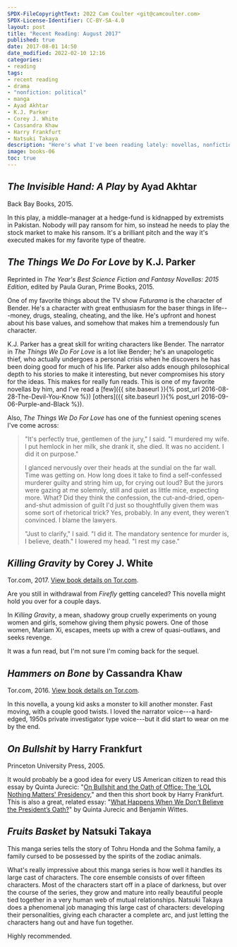 ```yaml
---
SPDX-FileCopyrightText: 2022 Cam Coulter <git@camcoulter.com>
SPDX-License-Identifier: CC-BY-SA-4.0
layout: post
title: "Recent Reading: August 2017"
published: true
date: 2017-08-01 14:50
date_modified: 2022-02-10 12:16
categories:
- reading
tags:
- recent reading
- drama
- "nonfiction: political"
- manga
- Ayad Akhtar
- K.J. Parker
- Corey J. White
- Cassandra Khaw
- Harry Frankfurt
- Natsuki Takaya
description: "Here's what I've been reading lately: novellas, nonfiction, and manga."
image: books-06
toc: true
---
```


## <cite>The Invisible Hand: A Play</cite> by Ayad Akhtar

<p class="bookinfo">Back Bay Books, 2015.</p>

In this play, a middle-manager at a hedge-fund is kidnapped by extremists in Pakistan. Nobody will pay ransom for him, so instead he needs to play the stock market to make his ransom. It's a brilliant pitch and the way it's executed makes for my favorite type of theatre.

## <cite>The Things We Do For Love</cite> by K.J. Parker

<p class="bookinfo">Reprinted in <cite>The Year's Best Science Fiction and Fantasy Novellas: 2015 Edition</cite>, edited by Paula Guran, Prime Books, 2015.</p>

One of my favorite things about the TV show <cite>Futurama</cite> is the character of Bender. He's a character with great enthusiasm for the baser things in life---money, drugs, stealing, cheating, and the like. He's upfront and honest about his base values, and somehow that makes him a tremendously fun character.

K.J. Parker has a great skill for writing characters like Bender. The narrator in <cite>The Things We Do For Love</cite> is a lot like Bender; he's an unapologetic thief, who actually undergoes a personal crisis when he discovers he has been doing good for much of his life. Parker also adds enough philosophical depth to his stories to make it interesting, but never compromises his story for the ideas. This makes for really fun reads. This is one of my favorite novellas by him, and I've read a [few]({{ site.baseurl }}{% post_url 2016-08-28-The-Devil-You-Know %}) [others]({{ site.baseurl }}{% post_url 2016-09-06-Purple-and-Black %}).

Also, <cite>The Things We Do For Love</cite> has one of the funniest opening scenes I've come across:

<blockquote>

<p>"It's perfectly true, gentlemen of the jury," I said. "I murdered my wife. I put hemlock in her milk, she drank it, she died. It was no accident. I did it on purpose."</p>

<p>I glanced nervously over their heads at the sundial on the far wall. Time was getting on. How long does it take to find a self-confessed murderer guilty and string him up, for crying out loud? But the jurors were gazing at me solemnly, still and quiet as little mice, expecting more. What? Did they think the confession, the cut-and-dried, open-and-shut admission of guilt I'd just so thoughtfully given them was some sort of rhetorical trick? Yes, probably. In any event, they weren't convinced. I blame the lawyers.</p>

<p>"Just to clarify," I said. "I did it. The mandatory sentence for murder is, I believe, death." I lowered my head. "I rest my case."</p>

</blockquote>

## <cite>Killing Gravity</cite> by Corey J. White

<p class="bookinfo">Tor.com, 2017. <a href="http://publishing.tor.com/killinggravity-coreyjwhite/9780765395085/">View book details on Tor.com</a>.</p>

Are you still in withdrawal from <cite>Firefly</cite> getting canceled? This novella might hold you over for a couple days.

In <cite>Killing Gravity</cite>, a mean, shadowy group cruelly experiments on young women and girls, somehow giving them physic powers. One of those women, Mariam Xi, escapes, meets up with a crew of quasi-outlaws, and seeks revenge.

It was a fun read, but I'm not sure I'm coming back for the sequel.

## <cite>Hammers on Bone</cite> by Cassandra Khaw

<p class="bookinfo">Tor.com, 2016. <a href="http://publishing.tor.com/hammersonbone-cassandrakhaw/9780765392701/">View book details on Tor.com</a>.</p>

In this novella, a young kid asks a monster to kill another monster. Fast moving, with a couple good twists. I loved the narrator voice---a hard-edged, 1950s private investigator type voice---but it did start to wear on me by the end.

## <cite>On Bullshit</cite> by Harry Frankfurt

<p class="bookinfo">Princeton University Press, 2005.</p>

It would probably be a good idea for every US American citizen to read this essay by Quinta Jurecic: "[On Bullshit and the Oath of Office: The 'LOL Nothing Matters' Presidency](https://www.lawfareblog.com/bullshit-and-oath-office-lol-nothing-matters-presidency)," and then this short book by Harry Frankfurt. This is also a great, related essay: "[What Happens When We Don’t Believe the President’s Oath?](https://www.lawfareblog.com/what-happens-when-we-dont-believe-presidents-oath)" by Quinta Jurecic and Benjamin Wittes.

## <cite>Fruits Basket</cite> by Natsuki Takaya

This manga series tells the story of Tohru Honda and the Sohma family, a family cursed to be possessed by the spirits of the zodiac animals.

What's really impressive about this manga series is how well it handles its large cast of characters. The core ensemble consists of over fifteen characters. Most of the characters start off in a place of darkness, but over the course of the series, they grow and mature into really beautiful people tied together in a very human web of mutual relationships. Natsuki Takaya does a phenomenal job managing this large cast of characters: developing their personalities, giving each character a complete arc, and just letting the characters hang out and have fun together.

Highly recommended.
